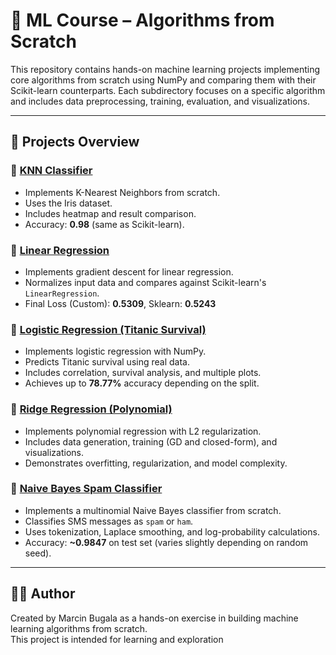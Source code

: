 # 🧠 ML Course – Algorithms from Scratch

This repository contains hands-on machine learning projects implementing core algorithms from scratch using NumPy and comparing them with their Scikit-learn counterparts. Each subdirectory focuses on a specific algorithm and includes data preprocessing, training, evaluation, and visualizations.

---

## 📂 Projects Overview

### 🔹 [KNN Classifier](knn/README.md)

- Implements K-Nearest Neighbors from scratch.
- Uses the Iris dataset.
- Includes heatmap and result comparison.
- Accuracy: **0.98** (same as Scikit-learn).

### 🔹 [Linear Regression](linear_regression/README.md)

- Implements gradient descent for linear regression.
- Normalizes input data and compares against Scikit-learn's `LinearRegression`.
- Final Loss (Custom): **0.5309**, Sklearn: **0.5243**

### 🔹 [Logistic Regression (Titanic Survival)](logistic_regression/README.md)

- Implements logistic regression with NumPy.
- Predicts Titanic survival using real data.
- Includes correlation, survival analysis, and multiple plots.
- Achieves up to **78.77%** accuracy depending on the split.

### 🔹 [Ridge Regression (Polynomial)](ridge_regression/README.md)

- Implements polynomial regression with L2 regularization.
- Includes data generation, training (GD and closed-form), and visualizations.
- Demonstrates overfitting, regularization, and model complexity.

### 🔹 [Naive Bayes Spam Classifier](bayes_spam_classifier/README.md)

- Implements a multinomial Naive Bayes classifier from scratch.
- Classifies SMS messages as `spam` or `ham`.
- Uses tokenization, Laplace smoothing, and log-probability calculations.
- Accuracy: **~0.9847** on test set (varies slightly depending on random seed).

---

## 🧑‍💻 Author

Created by Marcin Bugala as a hands-on exercise in building machine learning algorithms from scratch.  
This project is intended for learning and exploration